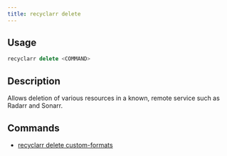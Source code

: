 ```yaml
---
title: recyclarr delete
---
```


## Usage

```js
recyclarr delete <COMMAND>
```

## Description

Allows deletion of various resources in a known, remote service such as Radarr and Sonarr.

## Commands

- [recyclarr delete custom-formats](./delete-custom-formats.md)
